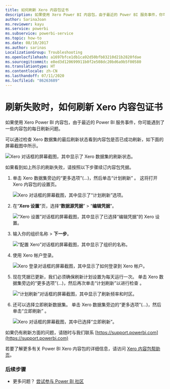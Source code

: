 ```yaml
---
title: 如何刷新 Xero 内容包证书
description: 如果使用 Xero Power BI 内容包，由于最近的 Power BI 服务事件，你可能遇到了内容包的每日刷新问题。
author: SarinaJoan
ms.reviewer: kayu
ms.service: powerbi
ms.subservice: powerbi-service
ms.topic: how-to
ms.date: 08/10/2017
ms.author: sarinas
LocalizationGroup: Troubleshooting
ms.openlocfilehash: a1697bfce1db1ca92d50bfb83210d21b2820fdae
ms.sourcegitcommit: e8ed3d120699911b0f2e508dc20bd6a9b5f00580
ms.translationtype: HT
ms.contentlocale: zh-CN
ms.lasthandoff: 07/11/2020
ms.locfileid: "86263689"
---
```

# <a name="how-to-refresh-your-xero-content-pack-credentials-if-refresh-failed"></a>刷新失败时，如何刷新 Xero 内容包证书
如果使用 Xero Power BI 内容包，由于最近的 Power BI 服务事件，你可能遇到了一些内容包的每日刷新问题。

可以通过检查 Xero 数据集的最后刷新状态看到内容包是否已成功刷新，如下面的屏幕截图中所示。

![Xero 对话框的屏幕截图，其中显示了 Xero 数据集的刷新状态。](media/service-refresh-xero-credentials/powerbi-xero-refresh-failed.png)

如果看到如上所示的刷新失败，请按照以下步骤续订内容包凭据。

1. 单击 Xero 数据集旁边的“更多选项”(…)，然后单击“计划刷新” 。 这将打开 Xero 内容包的设置页。
   
    ![Xero 对话框的屏幕截图，其中显示了“计划刷新”选项。](media/service-refresh-xero-credentials/powerbi-xero-schedule-refresh.png)
2. 在“**Xero 设置**”页，选择“**数据源凭据**” > “**编辑凭据**”。
   
    ![“Xero 设置”对话框的屏幕截图，其中显示了已选择“编辑凭据”的 Xero 设置。](media/service-refresh-xero-credentials/powerbi-xero-settings-page.png)
3. 输入你的组织名称 > **下一步**。
   
    ![“配置 Xero”对话框的屏幕截图，其中显示了组织的名称。](media/service-refresh-xero-credentials/powerbi-xero-configure.png)
4. 使用 Xero 帐户登录。
   
    ![Xero 登录对话框的屏幕截图，其中显示了如何登录到 Xero 帐户。](media/service-refresh-xero-credentials/powerbi-xero-welcome.png)
5. 现在凭据已更新，我们必须确保刷新计划设置为每天运行一次。 单击 Xero 数据集旁边的“更多选项”(…)，然后再次单击“计划刷新”以进行检查 。
   
    ![“计划刷新”对话框的屏幕截图，其中显示了刷新频率和时区。](media/service-refresh-xero-credentials/powerbi-xero-refresh-schedule.png)
6. 还可以选择立即刷新数据集。 单击 Xero 数据集旁边的“更多选项”(…)，然后单击“立即刷新” 。
   
    ![Xero 对话框的屏幕截图，其中已选择“立即刷新”。](media/service-refresh-xero-credentials/powerbi-xero-refresh-now.png)

如果仍有刷新方面的问题，请随时与我们联系 [https://support.powerbi.com](https://support.powerbi.com) 

若要了解更多有关 Power BI Xero 内容包的详细信息，请访问 [Xero 内容包帮助页](service-connect-to-xero.md)。

### <a name="next-steps"></a>后续步骤
* 更多问题？ [尝试参与 Power BI 社区](https://community.powerbi.com/)

